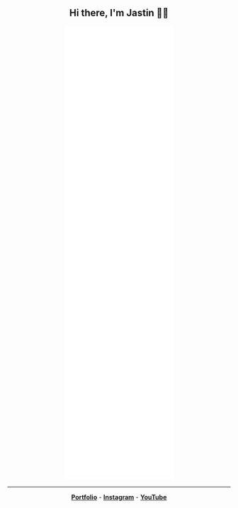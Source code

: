 <h2 align="center">Hi there, I'm Jastin 👋🏼</h2>

<!--
<p align="center">Hello, my name is <strong>Jastin</strong>, I am from <strong><a href="https://en.m.wikipedia.org/wiki/Indonesia">Indonesia</a></strong>. I'm just a person who wants to learn programming according to my interests. I started learning coding since 2020.</p>

 <h2 align="center">My Github Stats 🛠</h2>
 <p align="center">
 <a href="https://jstnlt.my.id/donate" target="_blank">
  <img height="180em" src="https://github-readme-stats-eight-theta.vercel.app/api?username=JastinXyz&show_icons=true&theme=dracula&include_all_commits=false&count_private=true&hide_border=true">
 <img height="180em" src="https://github-readme-stats.vercel.app/api/top-langs/?username=JastinXyz&layout=compact&theme=dracula&hide_border=true">
  <img height="180em" src="https://github-readme-streak-stats.herokuapp.com?user=JastinXyz&theme=dracula&hide_border=true&date_format=M%20j%5B%2C%20Y%5D">
 </a>
 </p>
-->
 
<div align="center">
 
![Metrics](/github-metrics.svg)
 
<!-- [![Discord Presence](https://lanyard.cnrad.dev/api/490288214972825600)](https://discord.com/users/490288214972825600) -->

</div>

<hr/>

 <p align="center">
  <a href="https://jstnlt.my.id"><strong>Portfolio</strong></a> -
  <a href="https://instagram.com/jstn.lt"><strong>Instagram</strong></a> -
  <a href="https://youtube.com/c/JastinCh"><strong>YouTube</strong></a>
</p>
